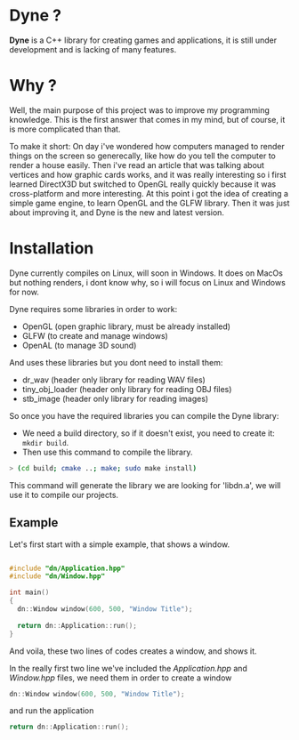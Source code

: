
# Dyne ?

**Dyne** is a C++ library for creating games and applications, it is still under development and is lacking of many features.

# Why ?

Well, the main purpose of this project was to improve my programming knowledge. This is the first answer that comes in my mind, but of course, it is more complicated than that.

To make it short: On day i've wondered how computers managed to render things on the screen so generecally, like how do you tell the computer to render a house easily. Then i've read an article that was talking about vertices and how graphic cards works, and it was really interesting so i first learned DirectX3D but switched to OpenGL really quickly because it was cross-platform and more interesting. At this point i got the idea of creating a simple game engine, to learn OpenGL and the GLFW library. Then it was just about improving it, and Dyne is the new and latest version.

# Installation

Dyne currently compiles on Linux, will soon in Windows. It does on MacOs but nothing renders, i dont know why, so i will focus on Linux and Windows for now.

Dyne requires some libraries in order to work:

- OpenGL (open graphic library, must be already installed)
- GLFW (to create and manage windows)
- OpenAL (to manage 3D sound)

And uses these libraries but you dont need to install them:

- dr_wav (header only library for reading WAV files)
- tiny_obj_loader (header only library for reading OBJ files)
- stb_image (header only library for reading images)

So once you have the required libraries you can compile the Dyne library:

- We need a build directory, so if it doesn't exist, you need to create it: `mkdir build`.
- Then use this command to compile the library.

```bash
> (cd build; cmake ..; make; sudo make install)
```


This command will generate the library we are looking for 'libdn.a', we will use it to compile our projects.

## Example

Let's first start with a simple example, that shows a window.

```C++

#include "dn/Application.hpp"
#include "dn/Window.hpp"

int main()
{
  dn::Window window(600, 500, "Window Title");
  
  return dn::Application::run();
}

```

And voila, these two lines of codes creates a window, and shows it.

In the really first two line we've included the *Application.hpp* and *Window.hpp* files, we  need them in order to create a window
```C++
dn::Window window(600, 500, "Window Title");
```
and run the application
```C++
return dn::Application::run();
```
